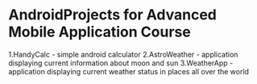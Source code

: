 # AndroidProjects for Advanced Mobile Application Course

1.HandyCalc - simple android calculator
2.AstroWeather - application displaying current information about moon and sun
3.WeatherApp - application displaying current weather status in places all over the world
